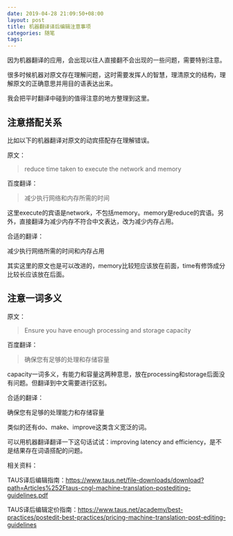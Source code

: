 ```yaml
---
date: 2019-04-28 21:09:50+08:00
layout: post
title: 机器翻译译后编辑注意事项
categories: 随笔
tags: 
---
```


因为机器翻译的应用，会出现以往人直接翻不会出现的一些问题，需要特别注意。

很多时候机器对原文存在理解问题，这时需要发挥人的智慧，理清原文的结构，理解原文的正确意思并用目的语表达出来。

我会把平时翻译中碰到的值得注意的地方整理到这里。

## 注意搭配关系

比如以下的机器翻译对原文的动宾搭配存在理解错误。

原文：

> reduce time taken to execute the network and memory

百度翻译：

> 减少执行网络和内存所需的时间

这里execute的宾语是network，不包括memory。memory是reduce的宾语。另外，直接翻译为减少内存不符合中文表达，改为减少内存占用。

合适的翻译：

减少执行网络所需的时间和内存占用

其实这里的原文也是可以改进的，memory比较短应该放在前面，time有修饰成分比较长应该放在后面。

## 注意一词多义

原文：

> Ensure you have enough processing and storage capacity

百度翻译：

> 确保您有足够的处理和存储容量

capacity一词多义，有能力和容量这两种意思，放在processing和storage后面没有问题。但翻译到中文需要进行区别。

合适的翻译：

确保您有足够的处理能力和存储容量

类似的还有do、make、improve这类含义宽泛的词。

可以用机器翻译翻译一下这句话试试：improving latency and efficiency，是不是结果存在词语搭配的问题。

相关资料：

TAUS译后编辑指南：<https://www.taus.net/file-downloads/download?path=Articles%252Ftaus-cngl-machine-translation-postediting-guidelines.pdf>

TAUS译后编辑定价指南：<https://www.taus.net/academy/best-practices/postedit-best-practices/pricing-machine-translation-post-editing-guidelines>

